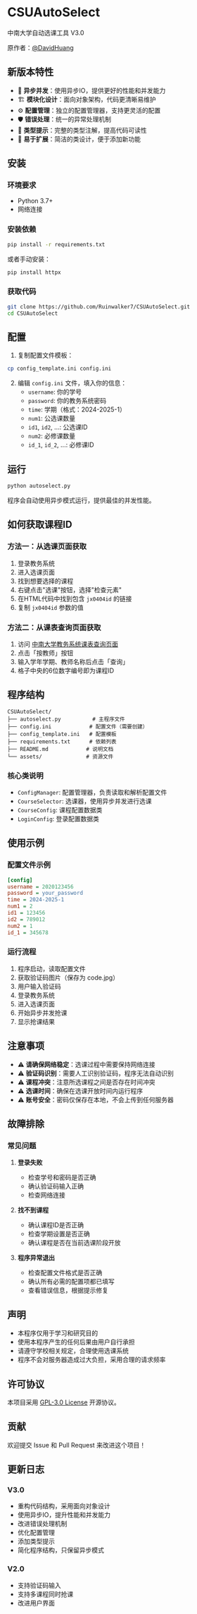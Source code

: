 # CSUAutoSelect

中南大学自动选课工具 V3.0

原作者：[@DavidHuang](https://github.com/CrazyDaveHDY)

## 新版本特性

- 🚀 **异步并发**：使用异步IO，提供更好的性能和并发能力
- 🏗️ **模块化设计**：面向对象架构，代码更清晰易维护
- ⚙️ **配置管理**：独立的配置管理器，支持更灵活的配置
- 🛡️ **错误处理**：统一的异常处理机制
- 📝 **类型提示**：完整的类型注解，提高代码可读性
- 🔧 **易于扩展**：简洁的类设计，便于添加新功能

## 安装

### 环境要求
- Python 3.7+
- 网络连接

### 安装依赖

```bash
pip install -r requirements.txt
```

或者手动安装：

```bash
pip install httpx
```

### 获取代码

```bash
git clone https://github.com/Ruinwalker7/CSUAutoSelect.git
cd CSUAutoSelect
```

## 配置

1. 复制配置文件模板：
```bash
cp config_template.ini config.ini
```

2. 编辑 `config.ini` 文件，填入你的信息：
   - `username`: 你的学号
   - `password`: 你的教务系统密码
   - `time`: 学期（格式：2024-2025-1）
   - `num1`: 公选课数量
   - `id1`, `id2`, ...: 公选课ID
   - `num2`: 必修课数量
   - `id_1`, `id_2`, ...: 必修课ID

## 运行

```bash
python autoselect.py
```

程序会自动使用异步模式运行，提供最佳的并发性能。

## 如何获取课程ID

### 方法一：从选课页面获取
1. 登录教务系统
2. 进入选课页面
3. 找到想要选择的课程
4. 右键点击"选课"按钮，选择"检查元素"
5. 在HTML代码中找到包含 `jx0404id` 的链接
6. 复制 `jx0404id` 参数的值

### 方法二：从课表查询页面获取
1. 访问 [中南大学教务系统课表查询页面](http://csujwc.its.csu.edu.cn/jiaowu/pkgl/llsykb/llsykb_find_jg0101.jsp)
2. 点击「按教师」按钮
3. 输入学年学期、教师名称后点击「查询」
4. 格子中央的6位数字编号即为课程ID

## 程序结构

```
CSUAutoSelect/
├── autoselect.py          # 主程序文件
├── config.ini            # 配置文件（需要创建）
├── config_template.ini   # 配置模板
├── requirements.txt      # 依赖列表
├── README.md            # 说明文档
└── assets/              # 资源文件
```

### 核心类说明

- `ConfigManager`: 配置管理器，负责读取和解析配置文件
- `CourseSelector`: 选课器，使用异步并发进行选课
- `CourseConfig`: 课程配置数据类
- `LoginConfig`: 登录配置数据类

## 使用示例

### 配置文件示例
```ini
[config]
username = 2020123456
password = your_password
time = 2024-2025-1
num1 = 2
id1 = 123456
id2 = 789012
num2 = 1
id_1 = 345678
```

### 运行流程
1. 程序启动，读取配置文件
2. 获取验证码图片（保存为 code.jpg）
3. 用户输入验证码
4. 登录教务系统
5. 进入选课页面
6. 开始异步并发抢课
7. 显示抢课结果

## 注意事项

- ⚠️ **请确保网络稳定**：选课过程中需要保持网络连接
- ⚠️ **验证码识别**：需要人工识别验证码，程序无法自动识别
- ⚠️ **课程冲突**：注意所选课程之间是否存在时间冲突
- ⚠️ **选课时间**：确保在选课开放时间内运行程序
- ⚠️ **账号安全**：密码仅保存在本地，不会上传到任何服务器

## 故障排除

### 常见问题

1. **登录失败**
   - 检查学号和密码是否正确
   - 确认验证码输入正确
   - 检查网络连接

2. **找不到课程**
   - 确认课程ID是否正确
   - 检查学期设置是否正确
   - 确认课程是否在当前选课阶段开放

3. **程序异常退出**
   - 检查配置文件格式是否正确
   - 确认所有必需的配置项都已填写
   - 查看错误信息，根据提示修复

## 声明

- 本程序仅用于学习和研究目的
- 使用本程序产生的任何后果由用户自行承担
- 请遵守学校相关规定，合理使用选课系统
- 程序不会对服务器造成过大负担，采用合理的请求频率

## 许可协议

本项目采用 [GPL-3.0 License](LICENSE) 开源协议。

## 贡献

欢迎提交 Issue 和 Pull Request 来改进这个项目！

## 更新日志

### V3.0
- 重构代码结构，采用面向对象设计
- 使用异步IO，提升性能和并发能力
- 改进错误处理机制
- 优化配置管理
- 添加类型提示
- 简化程序结构，只保留异步模式

### V2.0
- 支持验证码输入
- 支持多课程同时抢课
- 改进用户界面

